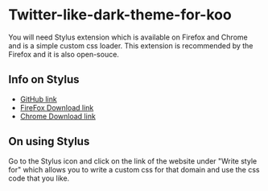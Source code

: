 # Twitter-like-dark-theme-for-koo

You will need Stylus extension which is available on Firefox and Chrome and is a simple custom css loader.
This extension is recommended by the Firefox and it is also open-souce.

## Info on Stylus

* [GitHub link](https://github.com/stylus/stylus)
* [FireFox Download link](https://addons.mozilla.org/en-US/firefox/addon/styl-us/?utm_source=addons.mozilla.org&utm_medium=referral&utm_content=search)
* [Chrome Download link](https://chrome.google.com/webstore/detail/stylus/clngdbkpkpeebahjckkjfobafhncgmne)

## On using Stylus

Go to the Stylus icon and click on the link of the website under "Write style for" which allows you to write a custom css for that domain and use the css code that you like.